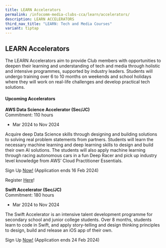 ```yaml
---
title: LEARN Accelerators
permalink: /infocomm-media-clubs-cca/learn/accelerators/
description: LEARN ACCELERATORS
third_nav_title: "LEARN: Tech and Media Courses"
variant: tiptap
---
```

<h2>LEARN Accelerators</h2>
<p>The LEARN Accelerators aim to provide Club members with opportunities
to deepen their learning and understanding of tech and media through holistic
and intensive programmes, supported by industry leaders. Students will
undergo training over 6 to 10 months on weekends and school holidays where
they will work on real-life challenges and develop practical tech solutions.</p>
<h4>Upcoming Accelerators</h4>
<p><strong>AWS Data Science Accelerator (Sec/JC)</strong> 
<br>Commitment: 110 hours</p>
<ul data-tight="true" class="tight">
<li>
<p>Mar 2024 to Nov 2024</p>
</li>
</ul>
<p>Acquire deep Data Science skills through designing and building solutions
to solving real problem statements from partners. Students will learn the
necessary machine learning and deep learning skills to design and build
their own AI solutions. The students will also apply machine learning through
racing autonomous cars in a fun Deep Racer and pick up industry level knowledge
from AWS’ Cloud Practitioner Essentials.</p>
<p>Sign Up <a href="https://go.gov.sg/aws-accel22" rel="noopener noreferrer nofollow" target="_blank">Now!</a> (Application
ends 16 Feb 2024)</p>
<p>Register <a href="https://go.gov.sg/aws-accel22" rel="noopener noreferrer nofollow" target="_blank">Here</a>!</p>
<p><strong>Swift Accelerator (Sec/JC)</strong> 
<br>Commitment: 180 hours</p>
<ul data-tight="true" class="tight">
<li>
<p>Mar 2024 to Nov 2024</p>
</li>
</ul>
<p>The Swift Accelerator is an intensive talent development programme for
secondary school and junior college students. Over 8 months, students learn
to code in Swift, and apply story-telling and design thinking principles
to design, build and release an iOS app of their own.</p>
<p>Sign Up <a href="https://swiftinsg.org/join-us" rel="noopener noreferrer nofollow" target="_blank"><u>Now!</u></a> (Application
ends 24 Feb 2024)</p>
